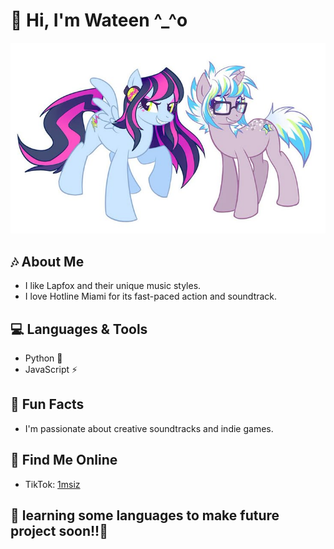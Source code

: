 
# 🦄 Hi, I'm Wateen ^_^o
![image alt](https://github.com/j94k/j94k/blob/main/download%20(4).jpg?raw=true)
## 🎶 About Me
- I like Lapfox and their unique music styles.
- I love Hotline Miami for its fast-paced action and soundtrack.

## 💻 Languages & Tools
- Python 🐍
- JavaScript ⚡


## 🦈 Fun Facts
- I'm passionate about creative soundtracks and indie games.

  
## 📱 Find Me Online
- TikTok: [1msiz](https://www.tiktok.com/@1msiz)


## 💟 learning some languages to make future project soon!!💟



  
